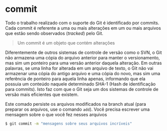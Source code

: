 # commit

Todo o trabalho realizado com o suporte do Git é identificado por commits. Cada commit é referente a uma ou mais alterações em um ou mais arquivos que estão sendo observados (_tracked_) pelo Git.

> Um commit é um objeto que contém alterações

Diferentemente de outros sistemas de controle de versão como o SVN, o Git não armazena uma cópia do arquivo anterior para manter o versionamento, mas sim um ponteiro para uma versão anterior daquela alteração. Em outras palavras, se uma linha for alterada em um arquivo de texto, o Git não vai armazenar uma cópia do antigo arquivo e uma cópia do novo, mas sim uma referência de ponteiro para aquela linha apenas, informando que ela possuia um conteúdo naquele determinado SHA-1 (Hash de identificação para commits). Isto faz com que o Git seja um dos sistemas de controle de versão mais eficientes que existem.

Este comado persiste os arquivos modificados na branch atual (para preparar os arquivos, use o comando `add`). Você precisa escrever uma mensagem sobre o que você fez nesses arquivos

```bash
$ git commit -m "mensagens sobre seus arquivos incríveis"
```
